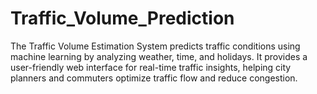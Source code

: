 # Traffic_Volume_Prediction
The Traffic Volume Estimation System predicts traffic conditions using machine learning by analyzing weather, time, and holidays. It provides a user-friendly web interface for real-time traffic insights, helping city planners and commuters optimize traffic flow and reduce congestion.

